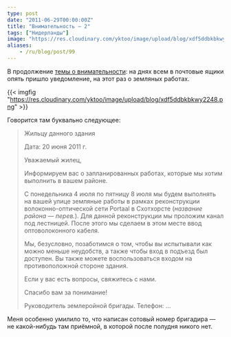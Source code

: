 ```yaml
---
type: post
date: "2011-06-29T00:00:00Z"
title: "Внимательность — 2"
tags: ["Нидерланды"]
image: "https://res.cloudinary.com/yktoo/image/upload/blog/xdf5ddbkbkwy2248.png"
aliases:
    - /ru/blog/post/99
---
```


В продолжение [темы о внимательности](0048): на днях всем в почтовые ящики опять пришло уведомление, на этот раз о земляных работах.

{{< imgfig "https://res.cloudinary.com/yktoo/image/upload/blog/xdf5ddbkbkwy2248.png" >}}

<!--more-->

Говорится там буквально следующее:

> Жильцу данного здания
>
> Дата: 20 июня 2011 г.
>
> Уважаемый жилец,
>
> Информируем вас о запланированных работах, которые мы хотим выполнить в вашем районе.
>
> С понедельника 4 июля по пятницу 8 июля мы будем выполнять на вашей улице земляные работы в рамках реконструкции волоконно-оптической сети Portaal в Схотхорсте (*название района — перев.*).
Для данной реконструкции мы проложим канал под лестницей. После этого мы сделаем в этом месте ввод оптоволоконного кабеля.
>
> Мы, безусловно, позаботимся о том, чтобы вы испытывали как можно меньше неудобств, а также чтобы вход в подъезд был доступен. Вы также можете воспользоваться входом на противоположной стороне здания.
>
> Если у вас есть вопросы, свяжитесь с нами.
>
> Спасибо вам за понимание!
>
> Руководитель землеройной бригады.
> Телефон: …

Меня особенно умилило то, что написан сотовый номер бригадира — не какой-нибудь там приёмной, в которой после полудня никого нет.
